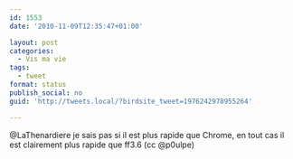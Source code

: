 ```yaml
---
id: 1553
date: '2010-11-09T12:35:47+01:00'

layout: post
categories:
  - Vis ma vie
tags:
  - tweet
format: status
publish_social: no
guid: 'http://tweets.local/?birdsite_tweet=1976242978955264'

---
```


@LaThenardiere je sais pas si il est plus rapide que Chrome, en tout cas il est clairement plus rapide que ff3.6 (cc @p0ulpe)